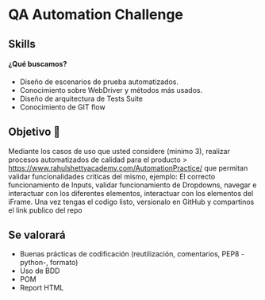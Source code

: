 # QA Automation Challenge


## Skills  

#### ¿Qué buscamos?

- Diseño de escenarios de prueba automatizados.
- Conocimiento sobre WebDriver y métodos más usados. 
- Diseño de arquitectura de Tests Suite
- Conocimiento de GIT flow

## Objetivo 🎯
Mediante los casos de uso que usted considere (minimo 3), realizar procesos automatizados de calidad para el producto > https://www.rahulshettyacademy.com/AutomationPractice/ que permitan validar funcionalidades criticas del mismo, ejemplo: El correcto funcionamiento de Inputs, validar funcionamiento de Dropdowns, navegar e interactuar con los diferentes elementos, interactuar con los elementos del iFrame. Una vez tengas el codigo listo, versionalo en GitHub y compartinos el link publico del repo 





## Se valorará 
- Buenas prácticas de codificación  (reutilización, comentarios, PEP8 -python-, formato)
- Uso de BDD
- POM
- Report HTML



